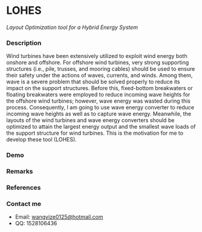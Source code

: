 # LOHES

*Layout Optimization tool for a Hybrid Energy System*

### Description

Wind turbines have been extensively utilized to exploit wind energy both onshore and offshore. For offshore wind turbines, very strong supporting structures (i.e., pile, trusses, and mooring cables) should be used to ensure their safety under the actions of waves, currents, and winds. Among them, wave is a severe problem that should be solved properly to reduce its impact on the support structures. Before this, fixed-bottom breakwaters or floating breakwaters were employed to reduce incoming wave heights for the offshore wind turbines; however, wave energy was wasted during this process. Consequently, I am going to use wave energy converter to reduce incoming wave heights as well as to capture wave energy. Meanwhile, the layouts of the wind turbines and wave energy converters should be optimized to attain the largest energy output and the smallest wave loads of the support structure for wind turbines. This is the motivation for me to develop these tool (LOHES).

### Demo



### Remarks



### References



### Contact me

* Email: wangyize0125@hotmail.com
* QQ: 1528106436

